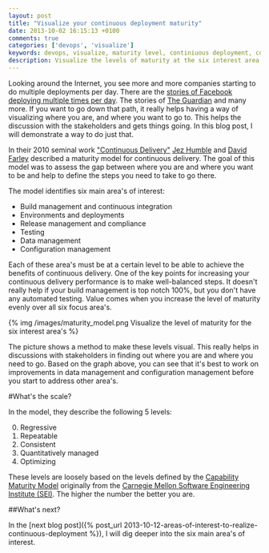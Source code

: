 ```yaml
---
layout: post
title: "Visualize your continuous deployment maturity"
date: 2013-10-02 16:15:13 +0100
comments: true
categories: ['devops', 'visualize']
keywords: devops, visualize, maturity level, continiuous deployment, continiuous integration
description: Visualize the levels of maturity at the six interest area's for continuous deployment
---
```

Looking around the Internet, you see more and more companies starting to do multiple deployments per day. There are the [stories of Facebook deploying multiple times per day](https://www.facebook.com/notes/facebook-engineering/ship-early-and-ship-twice-as-often/10150985860363920). The stories of [The Guardian](http://blog.utest.com/continuous-deployment-and-testing-in-production/2012/12/) and many more. If you want to go down that path, it really helps having a way of visualizing where you are, and where you want to go to. This helps the discussion with the stakeholders and gets things going. In this blog post,  I will demonstrate a way to do just that.

<!-- more -->

In their 2010 seminal work ["Continuous Delivery"](http://www.amazon.com/gp/product/0321601912?ie=UTF8&tag=martinfowlerc-20&linkCode=as2&camp=1789&creative=9325&creativeASIN=0321601912) [Jez Humble](http://jezhumble.net/) and [David Farley](http://www.davefarley.net/) described a maturity model for continuous delivery. The goal of this model was to assess the gap between where you are and where you want to be and help to define the steps you need to take to go there.

The model identifies six main area's of interest:

* Build management and continuous integration
* Environments and deployments
* Release management and compliance
* Testing
* Data management
* Configuration management


Each of these area's must be at a certain level to be able to achieve the benefits of continuous delivery. One of the key points for increasing your continuous delivery performance is to make well-balanced steps. It doesn't really help if your build management is top notch 100%, but you don't have any automated testing. Value comes when you increase the level of maturity evenly over all six focus area's.

{% img /images/maturity_model.png Visualize the level of maturity for the six interest area's %}

The picture shows a method to make these levels visual. This really helps in discussions with stakeholders in finding out where you are and where you need to go. Based on the graph above, you can see that it's best to work on improvements in data management and configuration management before you start to address other area's.

#What's the scale?

In the model, they describe the following 5 levels:

0. Regressive
1. Repeatable
2. Consistent
3. Quantitatively managed
4. Optimizing

These levels are loosely based on the levels defined by the [Capability Maturity Model](http://en.wikipedia.org/wiki/Capability_Maturity_Model) originally from the [Carnegie Mellon Software Engineering Institute (SEI)](http://www.sei.cmu.edu/). The higher the number the better you are.

##What's next?

In the [next blog post]({% post_url 2013-10-12-areas-of-interest-to-realize-continuous-deployment %}), I will dig deeper into the six main area's of interest.